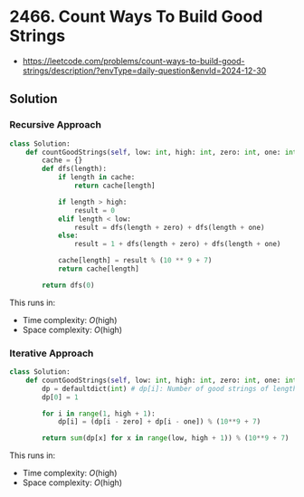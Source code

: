 # 2466. Count Ways To Build Good Strings

- https://leetcode.com/problems/count-ways-to-build-good-strings/description/?envType=daily-question&envId=2024-12-30

## Solution

### Recursive Approach

```py
class Solution:
    def countGoodStrings(self, low: int, high: int, zero: int, one: int) -> int:
        cache = {}
        def dfs(length):
            if length in cache:
                return cache[length]

            if length > high:
                result = 0
            elif length < low:
                result = dfs(length + zero) + dfs(length + one)
            else:
                result = 1 + dfs(length + zero) + dfs(length + one)

            cache[length] = result % (10 ** 9 + 7)
            return cache[length]

        return dfs(0)
```
This runs in:
- Time complexity: $O( \text{high} )$
- Space complexity: $O( \text{high} )$

### Iterative Approach

```py
class Solution:
    def countGoodStrings(self, low: int, high: int, zero: int, one: int) -> int:
        dp = defaultdict(int) # dp[i]: Number of good strings of length i
        dp[0] = 1

        for i in range(1, high + 1):
            dp[i] = (dp[i - zero] + dp[i - one]) % (10**9 + 7)

        return sum(dp[x] for x in range(low, high + 1)) % (10**9 + 7)
```

This runs in:
- Time complexity: $O( \text{high} )$
- Space complexity: $O( \text{high} )$